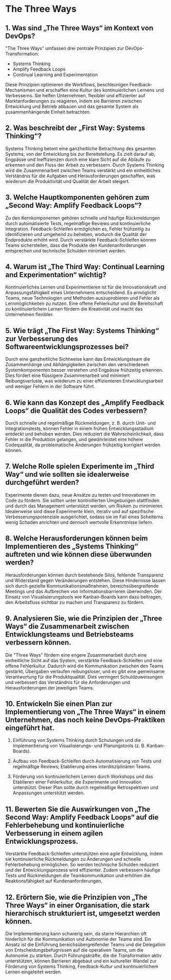 # The Three Ways

## 1. Was sind „The Three Ways“ im Kontext von DevOps?
"The Three Ways" umfassen drei zentrale Prinzipien zur DevOps-Transformation:
- Systems Thinking
- Amplify Feedback Loops
- Continual Learning and Experimentation

Diese Prinzipien optimieren die Workflows, beschleunigen Feedback-Mechanismen und erschaffen eine Kultur des kontinuierlichen Lernens und Verbesserns. Sie helfen Unternehmen, flexibler und effizienter auf Marktanforderungen zu reagieren, indem sie Barrieren zwischen Entwicklung und Betrieb abbauen und das gesamte System als zusammenhängende Einheit betrachten.

## 2. Was beschreibt der „First Way: Systems Thinking“?
Systems Thinking betont eine ganzheitliche Betrachtung des gesamten Systems, von der Entwicklung bis zur Bereitstellung. Es zielt darauf ab, Engpässe und Ineffizienzen durch eine klare Sicht auf die Abläufe zu erkennen und den Fluss der Arbeit zu verbessern. Durch Systems Thinking wird die Zusammenarbeit zwischen Teams verstärkt und ein einheitliches Verständnis für die Aufgaben und Herausforderungen geschaffen, was wiederum die Produktivität und Qualität der Arbeit steigert.

## 3. Welche Hauptkomponenten gehören zum „Second Way: Amplify Feedback Loops“?
Zu den Kernkomponenten gehören schnelle und häufige Rückmeldungen durch automatisierte Tests, regelmäßige Reviews und kontinuierliche Integration. Feedback-Schleifen ermöglichen es, Fehler frühzeitig zu identifizieren und umgehend zu beheben, wodurch die Qualität der Endprodukte erhöht wird. Durch verstärkte Feedback-Schleifen können Teams sicherstellen, dass die Produkte den Kundenanforderungen entsprechen und technische Schulden minimiert werden.

## 4. Warum ist „The Third Way: Continual Learning and Experimentation“ wichtig?
Kontinuierliches Lernen und Experimentieren ist für die Innovationskraft und Anpassungsfähigkeit eines Unternehmens entscheidend. Es ermöglicht Teams, neue Technologien und Methoden auszuprobieren und Fehler als Lernmöglichkeiten zu nutzen. Eine offene Fehlerkultur und die Bereitschaft zu kontinuierlichem Lernen fördern die Kreativität und macht das Unternehmen flexibler.

## 5. Wie trägt „The First Way: Systems Thinking“ zur Verbesserung des Softwareentwicklungsprozesses bei?
Durch eine ganzheitliche Sichtweise kann das Entwicklungsteam die Zusammenhänge und Abhängigkeiten zwischen den verschiedenen Systemkomponenten besser verstehen und Engpässe frühzeitig erkennen. Dies fördert eine flüssigere Zusammenarbeit und minimiert Reibungsverluste, was wiederum zu einer effizienteren Entwicklungsarbeit und weniger Fehlern in der Software führt.

## 6. Wie kann das Konzept des „Amplify Feedback Loops“ die Qualität des Codes verbessern?
Durch schnelle und regelmäßige Rückmeldungen, z. B. durch Unit- und Integrationstests, können Fehler in einem frühen Entwicklungsstadium entdeckt und behoben werden. Dies reduziert die Wahrscheinlichkeit, dass Fehler in die Produktion gelangen, und gewährleistet eine höhere Codequalität, da problematische Änderungen frühzeitig korrigiert werden können.

## 7. Welche Rolle spielen Experimente im „Third Way“ und wie sollten sie idealerweise durchgeführt werden?
Experimente dienen dazu, neue Ansätze zu testen und Innovationen im Code zu fördern. Sie sollten unter kontrollierten Umgebungen stattfinden und durch das Management unterstützt werden, um Risiken zu minimieren. Idealerweise sind diese Experimente klein, iterativ und auf spezifische Verbesserungspotenziale ausgerichtet, sodass sie im Fall eines Scheiterns wenig Schaden anrichten und dennoch wertvolle Erkenntnisse liefern.

## 8. Welche Herausforderungen können beim Implementieren des „Systems Thinking“ auftreten und wie können diese überwunden werden?
Herausforderungen können durch bestehende Silos, fehlende Transparenz und Widerstand gegen Veränderungen entstehen. Diese Hindernisse lassen sich durch gezielte Kommunikationsmaßnahmen, bereichsübergreifende Meetings und das Aufbrechen von Informationsbarrieren überwinden. Der Einsatz von Visualisierungstools wie Kanban-Boards kann dazu beitragen, den Arbeitsfluss sichtbar zu machen und Transparenz zu fördern.

## 9. Analysieren Sie, wie die Prinzipien der „Three Ways“ die Zusammenarbeit zwischen Entwicklungsteams und Betriebsteams verbessern können.
Die "Three Ways" fördern eine engere Zusammenarbeit durch eine einheitliche Sicht auf das System, verstärkte Feedback-Schleifen und eine offene Fehlerkultur. Dadurch wird die Kommunikation zwischen den Teams gestärkt, Übergaben verlaufen reibungsloser, und es gibt eine gemeinsame Verantwortung für die Produktqualität. Dies verringert Schuldzuweisungen und verbessert das Verständnis für die Anforderungen und Herausforderungen der jeweiligen Teams.

## 10. Entwickeln Sie einen Plan zur Implementierung von „The Three Ways“ in einem Unternehmen, das noch keine DevOps-Praktiken eingeführt hat.

1. Einführung von Systems Thinking durch Schulungen und die Implementierung von Visualisierungs- und Planungstools (z. B. Kanban-Boards).

2. Aufbau von Feedback-Schleifen durch Automatisierung von Tests und regelmäßige Reviews; Etablierung eines interdisziplinären Teams.

3. Förderung von kontinuierlichem Lernen durch Workshops und das Etablieren einer Fehlerkultur, die Experimente und Innovation unterstützt. Dieser Plan sollte durch regelmäßige Retrospektiven und Anpassungen unterstützt werden.

## 11. Bewerten Sie die Auswirkungen von „The Second Way: Amplify Feedback Loops“ auf die Fehlerbehebung und kontinuierliche Verbesserung in einem agilen Entwicklungsprozess.
Verstärkte Feedback-Schleifen unterstützen eine agile Entwicklung, indem sie kontinuierliche Rückmeldungen zu Änderungen und schnelle Fehlerbehebung ermöglichen. So werden technische Schulden reduziert und der Entwicklungsprozess wird effizienter. Zudem verbessern häufige Tests und Rückmeldungen die Teamkommunikation und erhöhen die Reaktionsfähigkeit auf Kundenanforderungen.

## 12. Erörtern Sie, wie die Prinzipien von „The Three Ways“ in einer Organisation, die stark hierarchisch strukturiert ist, umgesetzt werden können.
Die Implementierung kann schwierig sein, da starre Hierarchien oft hinderlich für die Kommunikation und Autonomie der Teams sind. Ein Ansatz ist die Einführung bereichsübergreifender Teams und die Delegation von Entscheidungsbefugnissen auf die operativen Teams, um die Autonomie zu stärken. Durch Führungskräfte, die die Transformation aktiv unterstützen, können Barrieren abgebaut und ein kultureller Wandel zur Förderung von Systems Thinking, Feedback-Kultur und kontinuierlichem Lernen eingeleitet werden.
